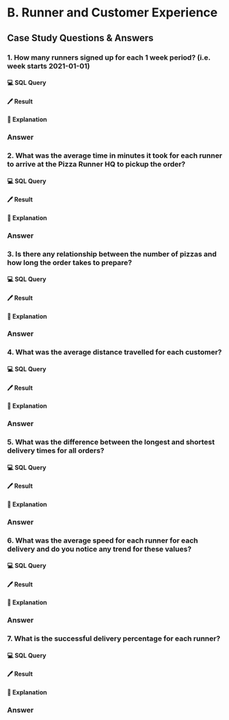 # B. Runner and Customer Experience

## Case Study Questions & Answers

### 1. How many runners signed up for each 1 week period? (i.e. week starts 2021-01-01)
#### 💻 SQL Query
#### 🖊 Result
#### 📜 Explanation
### Answer

### 2. What was the average time in minutes it took for each runner to arrive at the Pizza Runner HQ to pickup the order?
#### 💻 SQL Query
#### 🖊 Result
#### 📜 Explanation
### Answer

### 3. Is there any relationship between the number of pizzas and how long the order takes to prepare?
#### 💻 SQL Query
#### 🖊 Result
#### 📜 Explanation
### Answer

### 4. What was the average distance travelled for each customer?
#### 💻 SQL Query
#### 🖊 Result
#### 📜 Explanation
### Answer

### 5. What was the difference between the longest and shortest delivery times for all orders?
#### 💻 SQL Query
#### 🖊 Result
#### 📜 Explanation
### Answer


### 6. What was the average speed for each runner for each delivery and do you notice any trend for these values?
#### 💻 SQL Query
#### 🖊 Result
#### 📜 Explanation
### Answer


### 7. What is the successful delivery percentage for each runner?
#### 💻 SQL Query
#### 🖊 Result
#### 📜 Explanation
### Answer

